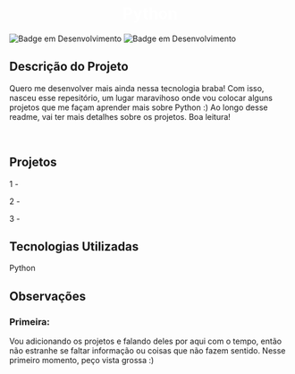 <h1 align="center"> <b style="color:white"> Python</b> </h1>

![Badge em Desenvolvimento](https://img.shields.io/badge/license-napolifabrizio-green)
![Badge em Desenvolvimento](https://img.shields.io/badge/status-desenvolvimento-yellow)

<section>
<h2><b>Descrição do Projeto</b></h2>

<p>
Quero me desenvolver mais ainda nessa tecnologia braba! Com isso, nasceu esse repesitório, um lugar maravihoso onde vou colocar alguns projetos que me façam aprender mais sobre Python :)
Ao longo desse readme, vai ter mais detalhes sobre os projetos. Boa leitura! 
</p><br>
</section>
<section>
<h2><b>Projetos</b></h2>

<p>
 1 - 

 2 - 

 3 -
</p>
</section>

<section>
<h2><b>Tecnologias Utilizadas</b></h2>
<p>
Python

</p>
</section>

<section>
<h2><b>Observações</b></h2>
<h3>
Primeira:
</h3>
Vou adicionando os projetos e falando deles por aqui com o tempo, então não estranhe se faltar informação ou coisas que não fazem sentido. Nesse primeiro momento, peço vista grossa :)
<br>



